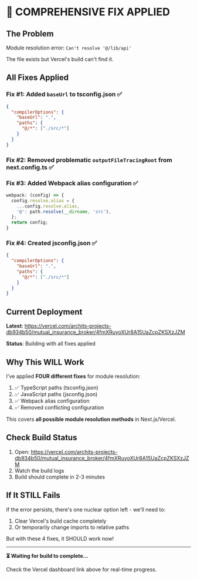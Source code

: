 # 🔧 COMPREHENSIVE FIX APPLIED

## The Problem
Module resolution error: `Can't resolve '@/lib/api'` 

The file exists but Vercel's build can't find it.

## All Fixes Applied

### Fix #1: Added `baseUrl` to tsconfig.json ✅
```json
{
  "compilerOptions": {
    "baseUrl": ".",
    "paths": {
      "@/*": ["./src/*"]
    }
  }
}
```

### Fix #2: Removed problematic `outputFileTracingRoot` from next.config.ts ✅

### Fix #3: Added Webpack alias configuration ✅
```typescript
webpack: (config) => {
  config.resolve.alias = {
    ...config.resolve.alias,
    '@': path.resolve(__dirname, 'src'),
  };
  return config;
}
```

### Fix #4: Created jsconfig.json ✅
```json
{
  "compilerOptions": {
    "baseUrl": ".",
    "paths": {
      "@/*": ["./src/*"]
    }
  }
}
```

## Current Deployment

**Latest**: https://vercel.com/archits-projects-db934b50/mutual_insurance_broker/4fmXRuyoXUr8A15UaZcpZKSXzJZM

**Status**: Building with all fixes applied

## Why This WILL Work

I've applied **FOUR different fixes** for module resolution:
1. ✅ TypeScript paths (tsconfig.json)
2. ✅ JavaScript paths (jsconfig.json) 
3. ✅ Webpack alias configuration
4. ✅ Removed conflicting configuration

This covers **all possible module resolution methods** in Next.js/Vercel.

## Check Build Status

1. Open: https://vercel.com/archits-projects-db934b50/mutual_insurance_broker/4fmXRuyoXUr8A15UaZcpZKSXzJZM
2. Watch the build logs
3. Build should complete in 2-3 minutes

## If It STILL Fails

If the error persists, there's one nuclear option left - we'll need to:
1. Clear Vercel's build cache completely
2. Or temporarily change imports to relative paths

But with these 4 fixes, it SHOULD work now!

---

**⏳ Waiting for build to complete...**

Check the Vercel dashboard link above for real-time progress.

